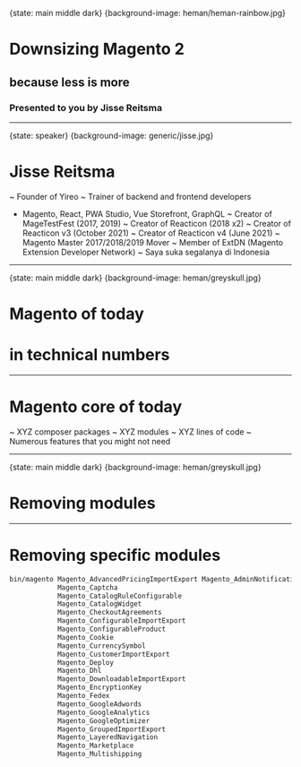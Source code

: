 {state: main middle dark}
{background-image: heman/heman-rainbow.jpg}
# Downsizing Magento 2
## because less is more
### Presented to you by Jisse Reitsma

---
{state: speaker}
{background-image: generic/jisse.jpg}
# Jisse Reitsma
~ Founder of Yireo
~ Trainer of backend and frontend developers
  - Magento, React, PWA Studio, Vue Storefront, GraphQL
~ Creator of MageTestFest (2017, 2019)
~ Creator of Reacticon (2018 x2)
~ Creator of Reacticon v3 (October 2021)
~ Creator of Reacticon v4 (June 2021)
~ Magento Master 2017/2018/2019 Mover
~ Member of ExtDN (Magento Extension Developer Network)
~ Saya suka segalanya di Indonesia

---
{state: main middle dark}
{background-image: heman/greyskull.jpg}
# Magento of today
# in technical numbers

---
# Magento core of today
~ XYZ composer packages
~ XYZ modules
~ XYZ lines of code
~ Numerous features that you might not need

---
{state: main middle dark}
{background-image: heman/greyskull.jpg}
# Removing modules

---
# Removing specific modules
```bash
bin/magento Magento_AdvancedPricingImportExport Magento_AdminNotification Magento_Authorizenet Magento_Braintree Magento_Bundle Magento_BundleImportExport Magento_CacheInvalidate
            Magento_Captcha
            Magento_CatalogRuleConfigurable
            Magento_CatalogWidget
            Magento_CheckoutAgreements
            Magento_ConfigurableImportExport
            Magento_ConfigurableProduct
            Magento_Cookie
            Magento_CurrencySymbol
            Magento_CustomerImportExport
            Magento_Deploy
            Magento_Dhl
            Magento_DownloadableImportExport
            Magento_EncryptionKey
            Magento_Fedex
            Magento_GoogleAdwords
            Magento_GoogleAnalytics
            Magento_GoogleOptimizer
            Magento_GroupedImportExport
            Magento_LayeredNavigation
            Magento_Marketplace
            Magento_Multishipping
```
